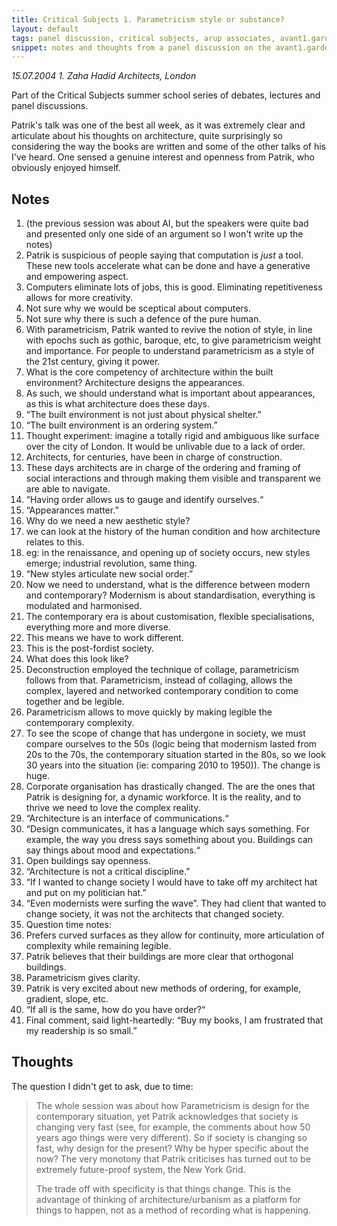 ```yaml
---
title: Critical Subjects 1. Parametricism style or substance?
layout: default
tags: panel discussion, critical subjects, arup associates, avant1.garde
snippet: notes and thoughts from a panel discussion on the avant1.garde featuring Catherine Rossi, Kim Quazi, Joseph Young and Michael Daley
---
```


*15.07.2004 1. Zaha Hadid Architects, London*

Part of the Critical Subjects summer school series of debates, lectures and
panel discussions.

Patrik's talk was one of the best all week, as it was extremely clear and
articulate about his thoughts on architecture, quite surprisingly so
considering the way the books are written and some of the other talks of his
I've heard. One sensed a genuine interest and openness from Patrik, who
obviously enjoyed himself. 

## Notes

1. (the previous session was about AI, but the speakers were quite bad and
   presented only one side of an argument so I won't write up the notes)
1. Patrik is suspicious of people saying that computation is _just_ a tool.
   These new tools accelerate what can be done and have a generative and
   empowering aspect.
1. Computers eliminate lots of jobs, this is good. Eliminating repetitiveness
   allows for more creativity.
1. Not sure why we would be sceptical about computers.
1. Not sure why there is such a defence of the pure human.
1. With parametricism, Patrik wanted to revive the notion of style, in line
   with epochs such as gothic, baroque, etc, to give parametricism weight and
   importance. For people to understand parametricism as a style of the 21st
   century, giving it power.
1. What is the core competency of architecture within the built environment?
   Architecture designs the appearances.
1. As such, we should understand what is important about appearances, as this
   is what architecture does these days.
1. “The built environment is not just about physical shelter.”
1. “The built environment is an ordering system.”
1. Thought experiment: imagine a totally rigid and ambiguous like surface over
   the city of London. It would be unlivable due to a lack of order.
1. Architects, for centuries, have been in charge of construction.
1. These days architects are in charge of the ordering and framing of social
   interactions and through making them visible and transparent we are able to
   navigate.
1. “Having order allows us to gauge and identify ourselves.“
1. “Appearances matter.”
1. Why do we need a new aesthetic style?
  1. we can look at the history of the human condition and how architecture
     relates to this.
  1. eg: in the renaissance, and opening up of society occurs, new styles
     emerge; industrial revolution, same thing.
  1. “New styles articulate new social order̦.”
  1. Now we need to understand, what is the difference between modern and
     contemporary? Modernism is about standardisation, everything is modulated
     and harmonised.
  1. The contemporary era is about customisation, flexible specialisations,
     everything more and more diverse.
  1. This means we have to work different.
  1. This is the post-fordist society.
  1. What does this look like?
1. Deconstruction employed the technique of collage, parametricism follows from
   that. Parametricism, instead of collaging, allows the complex, layered and
   networked contemporary condition to come together and be legible.
1. Parametricism allows to move quickly by making legible the contemporary
   complexity.
1. To see the scope of change that has undergone in society, we must compare
   ourselves to the 50s (logic being that modernism lasted from 20s to the 70s,
   the contemporary situation started in the 80s, so we look 30 years into the
   situation (ie: comparing 2010 to 1950)). The change is huge.
1. Corporate organisation has drastically changed. The are the ones that Patrik
   is designing for, a dynamic workforce. It is the reality, and to thrive we
   need to love the complex reality.
1. “Architecture is an interface of communications.“
1. “Design communicates, it has a language which says something. For example,
   the way you dress says something about you. Buildings can say things about
   mood and expectations.“
1. Open buildings say openness.
1. “Architecture is not a critical discipline.”
1. “If I wanted to change society I would have to take off my architect hat and
   put on my politician hat.”
1. “Even modernists were surfing the wave”. They had client that wanted to
   change society, it was not the architects that changed society.
1. Question time notes:
  1. Prefers curved surfaces as they allow for continuity, more articulation of
     complexity while remaining legible.
  1. Patrik believes that their buildings are more clear that orthogonal
     buildings.
  1. Parametricism gives clarity.
  1. Patrik is very excited about new methods of ordering, for example,
     gradient, slope, etc.
  1. “If all is the same, how do you have order?“
1. Final comment, said light-heartedly: “Buy my books, I am frustrated that my
   readership is so small.”




## Thoughts

The question I didn't get to ask, due to time:

> The whole session was about how Parametricism is design for the contemporary
situation, yet Patrik acknowledges that society is changing very fast (see, for
example, the comments about how 50 years ago things were very different). So if
society is changing so fast, why design for the present? Why be hyper specific
about the now? The very monotony that Patrik criticises has turned out to be
extremely future-proof system, the New York Grid.
> 
> The trade off with specificity is that things change. This is the advantage of
thinking of architecture/urbanism as a platform for things to happen, not as a
method of recording what is happening.

